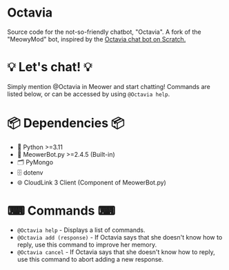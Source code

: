 # Octavia
Source code for the not-so-friendly chatbot, "Octavia". A fork of the "MeowyMod" bot, inspired by the [Octavia chat bot on Scratch.](https://scratch.mit.edu/projects/402821371/)

# 💡 Let's chat! 💡
Simply mention @Octavia in Meower and start chatting! Commands are listed below, or can be accessed by using `@Octavia help`.

# 📦 Dependencies 📦
* 🐍 Python >=3.11
* 🤖 MeowerBot.py >=2.4.5 (Built-in)
* 🗂️ PyMongo
* 🗄 dotenv
* 🌐 CloudLink 3 Client (Component of MeowerBot.py)

# ⌨ Commands ⌨
* `@Octavia help` - Displays a list of commands.
* `@Octavia add (response)` - If Octavia says that she doesn't know how to reply, use this command to improve her memory.
* `@Octavia cancel` - If Octavia says that she doesn't know how to reply, use this command to abort adding a new response.
